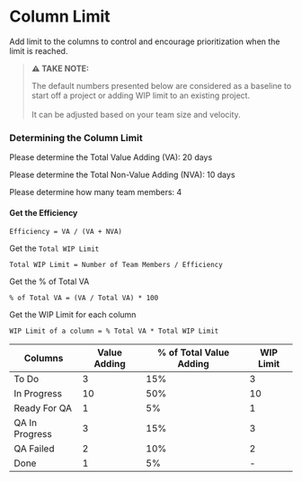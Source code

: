 # Column Limit

Add limit to the columns to control and encourage prioritization when the limit is reached.

> **⚠️ TAKE NOTE:**&#x20;
>
> The default numbers presented below are considered as a baseline to start off a project or adding WIP limit to an existing project.\
> \
> It can be adjusted based on your team size and velocity.

### Determining the Column Limit

Please determine the Total Value Adding (VA): 20 days

Please determine the Total Non-Value Adding (NVA): 10 days

Please determine how many team members: 4

#### Get the Efficiency

```
Efficiency = VA / (VA + NVA)
```

Get the `Total WIP Limit`

```
Total WIP Limit = Number of Team Members / Efficiency
```

Get the % of Total VA

```
% of Total VA = (VA / Total VA) * 100
```

Get the WIP Limit for each column

```
WIP Limit of a column = % Total VA * Total WIP Limit
```

| Columns        | Value Adding | % of Total Value Adding | WIP Limit |
| -------------- | ------------ | ----------------------- | --------- |
| To Do          | 3            | 15%                     | 3         |
| In Progress    | 10           | 50%                     | 10        |
| Ready For QA   | 1            | 5%                      | 1         |
| QA In Progress | 3            | 15%                     | 3         |
| QA Failed      | 2            | 10%                     | 2         |
| Done           | 1            | 5%                      | -         |
